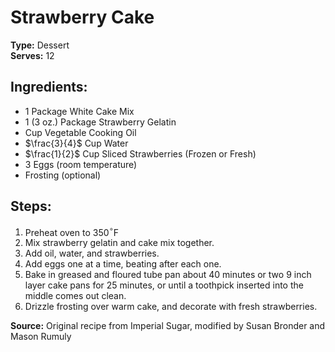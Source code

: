 # Strawberry Cake

**Type:** Dessert\
**Serves:** 12

## Ingredients:
- 1 Package White Cake Mix
- 1 (3 oz.) Package Strawberry Gelatin
- Cup Vegetable Cooking Oil
- $\frac{3}{4}$ Cup Water
- $\frac{1}{2}$ Cup Sliced Strawberries (Frozen or Fresh)
- 3 Eggs (room temperature)
- Frosting (optional)

## Steps:
1. Preheat oven to 350$^\circ$F
2. Mix strawberry gelatin and cake mix together.
3. Add oil, water, and strawberries.
4. Add eggs one at a time, beating after each one.
5. Bake in greased and floured tube pan about 40 minutes or two 9 inch layer cake pans for 25 minutes, or until a toothpick inserted into the middle comes out clean.
6. Drizzle frosting over warm cake, and decorate with fresh strawberries.


**Source:** Original recipe from Imperial Sugar, modified by Susan Bronder and Mason Rumuly
